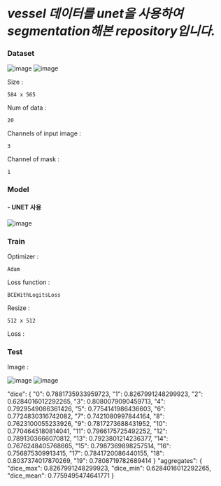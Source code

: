 # *vessel 데이터를 unet을 사용하여 segmentation해본 repository입니다.*

### Dataset

![image](https://user-images.githubusercontent.com/69955858/96858840-bdb25700-149b-11eb-80e1-f206e111e4b7.png)
![image](https://user-images.githubusercontent.com/69955858/96858857-c1de7480-149b-11eb-8b25-7f521722bf03.png)

Size :

    584 x 565
  
Num of data :

    20
  
Channels of input image :
  
    3
  
Channel of mask :
  
    1
  
### Model

#### - UNET 사용
![image](https://img1.daumcdn.net/thumb/R1280x0/?scode=mtistory2&fname=https%3A%2F%2Fblog.kakaocdn.net%2Fdn%2FUcMLK%2FbtqDQupfFnY%2F8aCl8icgtwVKERCWfzfK41%2Fimg.png)

### Train

Optimizer :

    Adam

Loss function :

    BCEWithLogitsLoss
    
Resize :

    512 x 512
    
Loss :

### Test

Image : 

    
![image](https://user-images.githubusercontent.com/69955858/97461875-83582680-1981-11eb-9425-8b24348c23aa.png)
![image](https://user-images.githubusercontent.com/69955858/97461758-61f73a80-1981-11eb-8226-9ded145721f2.png)

    
"dice": {
      "0": 0.7881735933959723,
      "1": 0.8267991248299923,
      "2": 0.6284016012292265,
      "3": 0.8080079090459713,
      "4": 0.7929549086361426,
      "5": 0.7754141986436603,
      "6": 0.7724830316742082,
      "7": 0.7421080997844164,
      "8": 0.7623100055233926,
      "9": 0.7817273688431952,
      "10": 0.7704645180814041,
      "11": 0.7966175725492252,
      "12": 0.7891303666070812,
      "13": 0.7923801214236377,
      "14": 0.7676248405768665,
      "15": 0.7987369898257514,
      "16": 0.756875309913415,
      "17": 0.7841720086440155,
      "18": 0.8037374017870269,
      "19": 0.7808719782689414
      }
"aggregates": {
    "dice_max": 0.8267991248299923,
    "dice_min": 0.6284016012292265,
    "dice_mean": 0.7759495474641771
      }
